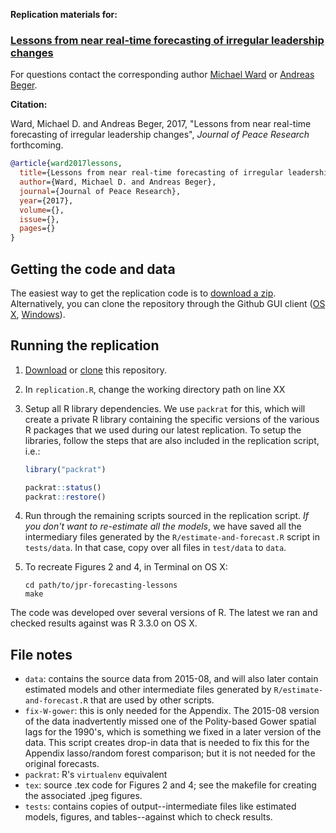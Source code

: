 **Replication materials for:**

### [Lessons from near real-time forecasting of irregular leadership changes](link)

For questions contact the corresponding author [Michael Ward](mailto:michael.don.ward@gmail.com) or [Andreas Beger](adbeger@gmail.com).

**Citation:**

Ward, Michael D. and Andreas Beger, 2017, "Lessons from near real-time forecasting of irregular leadership changes", *Journal of Peace Research* forthcoming. 

```bibtex
@article{ward2017lessons,
  title={Lessons from near real-time forecasting of irregular leadership changes},
  author={Ward, Michael D. and Andreas Beger},
  journal={Journal of Peace Research},
  year={2017},
  volume={},
  issue={},
  pages={}
}    
```

Getting the code and data
-----

The easiest way to get the replication code is to [download a zip](https://github.com/andybega/rap-ensemble-forecasting/archive/master.zip). Alternatively, you can clone the repository through the Github GUI client ([OS X](https://mac.github.com/), [Windows](https://windows.github.com/)).


Running the replication
-----

1. [Download](https://github.com/andybega/rap-ensemble-forecasting/archive/master.zip) or [clone](github-mac://openRepo/https://github.com/andybega/rap-ensemble-forecasting) this repository. 

2. In `replication.R`, change the working directory path on line XX

3. Setup all R library dependencies. We use `packrat` for this, which will create a private R library containing the specific versions of the various R packages that we used during our latest replication. To setup the libraries, follow the steps that are also included in the replication script, i.e.:

    ```r
    library("packrat")
    
    packrat::status()
    packrat::restore()
    ```

4. Run through the remaining scripts sourced in the replication script. *If you don't want to re-estimate all the models*, we have saved all the intermediary files generated by the `R/estimate-and-forecast.R` script in `tests/data`. In that case, copy over all files in `test/data` to `data`. 

5. To recreate Figures 2 and 4, in Terminal on OS X:

    ```shell
    cd path/to/jpr-forecasting-lessons
    make
    ```

The code was developed over several versions of R. The latest we ran and checked results against was R 3.3.0 on OS X.


File notes
-----------

- `data`: contains the source data from 2015-08, and will also later contain estimated models and other intermediate files generated by `R/estimate-and-forecast.R` that are used by other scripts. 
- `fix-W-gower`: this is only needed for the Appendix. The 2015-08 version of the data inadvertently missed one of the Polity-based Gower spatial lags for the 1990's, which is something we fixed in a later version of the data. This script creates drop-in data that is needed to fix this for the Appendix lasso/random forest comparison; but it is not needed for the original forecasts. 
- `packrat`: R's `virtualenv` equivalent
- `tex`: source .tex code for Figures 2 and 4; see the makefile for creating the associated .jpeg figures. 
- `tests`: contains copies of output--intermediate files like estimated models, figures, and tables--against which to check results. 




